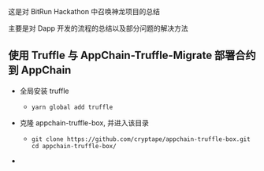 这是对 BitRun Hackathon 中召唤神龙项目的总结

主要是对 Dapp 开发的流程的总结以及部分问题的解决方法

## 使用 Truffle 与 AppChain-Truffle-Migrate 部署合约到 AppChain

- 全局安装 truffle

  - ```shell
    yarn global add truffle
    ```

- 克隆 appchain-truffle-box, 并进入该目录

  - ```shell
    git clone https://github.com/cryptape/appchain-truffle-box.git
    cd appchain-truffle-box/
    ```

- 

